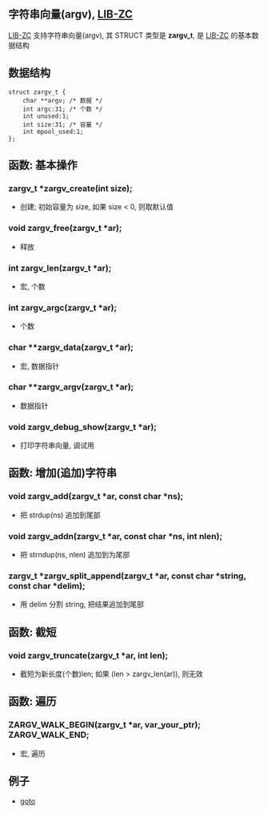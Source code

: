 
## 字符串向量(argv), [LIB-ZC](./README.md)

[LIB-ZC](./README.md) 支持字符串向量(argv),
其 STRUCT 类型是 **zargv_t**, 是 [LIB-ZC](./README.md) 的基本数据结构

## 数据结构

```
struct zargv_t {
    char **argv; /* 数据 */
    int argc:31; /* 个数 */
    int unused:1;
    int size:31; /* 容量 */
    int mpool_used:1;
};
```

## 函数: 基本操作

### zargv_t *zargv_create(int size);

* 创建; 初始容量为 size, 如果 size &lt; 0, 则取默认值

### void zargv_free(zargv_t *ar);

* 释放

### int zargv_len(zargv_t *ar);

* 宏, 个数

### int zargv_argc(zargv_t *ar);

* 个数

### char **zargv_data(zargv_t *ar);

* 宏, 数据指针

### char **zargv_argv(zargv_t *ar);

* 数据指针

### void zargv_debug_show(zargv_t *ar);

* 打印字符串向量, 调试用

## 函数: 增加(追加)字符串

### void zargv_add(zargv_t *ar, const char *ns);

* 把 strdup(ns) 追加到尾部

### void zargv_addn(zargv_t *ar, const char *ns, int nlen);

* 把 strndup(ns, nlen) 追加到为尾部

### zargv_t *zargv_split_append(zargv_t *ar, const char *string, const char *delim);

* 用 delim 分割 string, 把结果追加到尾部


## 函数: 截短

### void zargv_truncate(zargv_t *ar, int len);

* 截短为新长度(个数)len; 如果 (len &gt; zargv_len(ar)), 则无效


## 函数: 遍历

### ZARGV_WALK_BEGIN(zargv_t *ar, var_your_ptr);<BR />ZARGV_WALK_END;

* 宏, 遍历

## 例子

* [goto](../sample/stdlib/argv.c)

